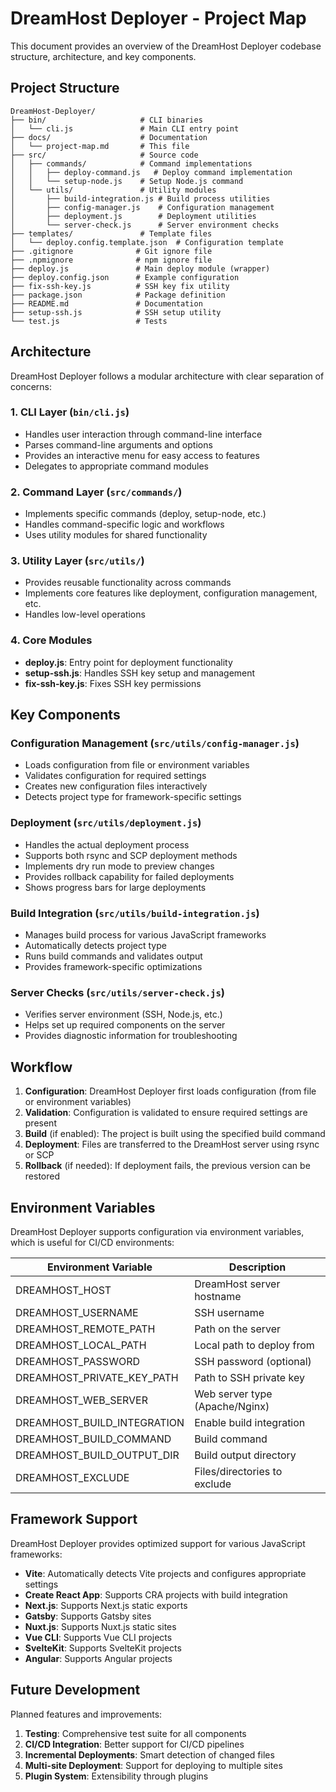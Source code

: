 # DreamHost Deployer - Project Map

This document provides an overview of the DreamHost Deployer codebase structure, architecture, and key components.

## Project Structure

```
DreamHost-Deployer/
├── bin/                     # CLI binaries
│   └── cli.js               # Main CLI entry point
├── docs/                    # Documentation
│   └── project-map.md       # This file
├── src/                     # Source code
│   ├── commands/            # Command implementations
│   │   ├── deploy-command.js   # Deploy command implementation
│   │   └── setup-node.js    # Setup Node.js command
│   └── utils/               # Utility modules
│       ├── build-integration.js # Build process utilities
│       ├── config-manager.js    # Configuration management
│       ├── deployment.js        # Deployment utilities
│       └── server-check.js      # Server environment checks
├── templates/               # Template files
│   └── deploy.config.template.json  # Configuration template
├── .gitignore              # Git ignore file
├── .npmignore              # npm ignore file
├── deploy.js               # Main deploy module (wrapper)
├── deploy.config.json      # Example configuration
├── fix-ssh-key.js          # SSH key fix utility
├── package.json            # Package definition
├── README.md               # Documentation
├── setup-ssh.js            # SSH setup utility
└── test.js                 # Tests
```

## Architecture

DreamHost Deployer follows a modular architecture with clear separation of concerns:

### 1. CLI Layer (`bin/cli.js`)

- Handles user interaction through command-line interface
- Parses command-line arguments and options
- Provides an interactive menu for easy access to features
- Delegates to appropriate command modules

### 2. Command Layer (`src/commands/`)

- Implements specific commands (deploy, setup-node, etc.)
- Handles command-specific logic and workflows
- Uses utility modules for shared functionality

### 3. Utility Layer (`src/utils/`)

- Provides reusable functionality across commands
- Implements core features like deployment, configuration management, etc.
- Handles low-level operations

### 4. Core Modules

- **deploy.js**: Entry point for deployment functionality
- **setup-ssh.js**: Handles SSH key setup and management
- **fix-ssh-key.js**: Fixes SSH key permissions

## Key Components

### Configuration Management (`src/utils/config-manager.js`)

- Loads configuration from file or environment variables
- Validates configuration for required settings
- Creates new configuration files interactively
- Detects project type for framework-specific settings

### Deployment (`src/utils/deployment.js`)

- Handles the actual deployment process
- Supports both rsync and SCP deployment methods
- Implements dry run mode to preview changes
- Provides rollback capability for failed deployments
- Shows progress bars for large deployments

### Build Integration (`src/utils/build-integration.js`)

- Manages build process for various JavaScript frameworks
- Automatically detects project type
- Runs build commands and validates output
- Provides framework-specific optimizations

### Server Checks (`src/utils/server-check.js`)

- Verifies server environment (SSH, Node.js, etc.)
- Helps set up required components on the server
- Provides diagnostic information for troubleshooting

## Workflow

1. **Configuration**: DreamHost Deployer first loads configuration (from file or environment variables)
2. **Validation**: Configuration is validated to ensure required settings are present
3. **Build** (if enabled): The project is built using the specified build command
4. **Deployment**: Files are transferred to the DreamHost server using rsync or SCP
5. **Rollback** (if needed): If deployment fails, the previous version can be restored

## Environment Variables

DreamHost Deployer supports configuration via environment variables, which is useful for CI/CD environments:

| Environment Variable | Description |
|---------------------|-------------|
| DREAMHOST_HOST | DreamHost server hostname |
| DREAMHOST_USERNAME | SSH username |
| DREAMHOST_REMOTE_PATH | Path on the server |
| DREAMHOST_LOCAL_PATH | Local path to deploy from |
| DREAMHOST_PASSWORD | SSH password (optional) |
| DREAMHOST_PRIVATE_KEY_PATH | Path to SSH private key |
| DREAMHOST_WEB_SERVER | Web server type (Apache/Nginx) |
| DREAMHOST_BUILD_INTEGRATION | Enable build integration |
| DREAMHOST_BUILD_COMMAND | Build command |
| DREAMHOST_BUILD_OUTPUT_DIR | Build output directory |
| DREAMHOST_EXCLUDE | Files/directories to exclude |

## Framework Support

DreamHost Deployer provides optimized support for various JavaScript frameworks:

- **Vite**: Automatically detects Vite projects and configures appropriate settings
- **Create React App**: Supports CRA projects with build integration
- **Next.js**: Supports Next.js static exports
- **Gatsby**: Supports Gatsby sites
- **Nuxt.js**: Supports Nuxt.js static sites
- **Vue CLI**: Supports Vue CLI projects
- **SvelteKit**: Supports SvelteKit projects
- **Angular**: Supports Angular projects

## Future Development

Planned features and improvements:

1. **Testing**: Comprehensive test suite for all components
2. **CI/CD Integration**: Better support for CI/CD pipelines
3. **Incremental Deployments**: Smart detection of changed files
4. **Multi-site Deployment**: Support for deploying to multiple sites
5. **Plugin System**: Extensibility through plugins 